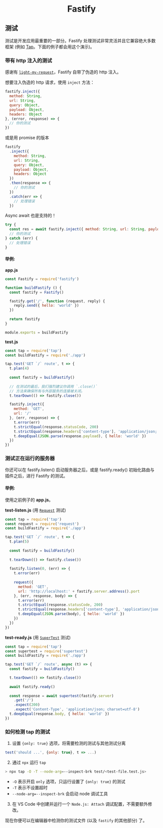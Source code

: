 <h1 align="center">Fastify</h1>

## 测试
测试是开发应用最重要的一部分。Fastify 处理测试非常灵活并且它兼容绝大多数框架 (例如 [Tap](https://www.npmjs.com/package/tap)。下面的例子都会用这个演示)。

<a name="inject"></a>
### 带有 http 注入的测试
感谢有 [`light-my-request`](https://github.com/fastify/light-my-request)，Fastify 自带了伪造的 http 注入。

想要注入伪造的 http 请求，使用 `inject` 方法：
```js
fastify.inject({
  method: String,
  url: String,
  query: Object,
  payload: Object,
  headers: Object
}, (error, response) => {
  // 你的测试
})
```

或是用 promise 的版本

```js
fastify
  .inject({
    method: String,
    url: String,
    query: Object,
    payload: Object,
    headers: Object
  })
  .then(response => {
    // 你的测试
  })
  .catch(err => {
    // 处理错误
  })
```

Async await 也是支持的！
```js
try {
  const res = await fastify.inject({ method: String, url: String, payload: Object, headers: Object })
  // 你的测试
} catch (err) {
  // 处理错误
}
```

#### 举例:

**app.js**
```js
const Fastify = require('fastify')

function buildFastify () {
  const fastify = Fastify()

  fastify.get('/', function (request, reply) {
    reply.send({ hello: 'world' })
  })
  
  return fastify
}

module.exports = buildFastify
```

**test.js**
```js
const tap = require('tap')
const buildFastify = require('./app')

tap.test('GET `/` route', t => {
  t.plan(4)
  
  const fastify = buildFastify()
  
  // 在测试的最后，我们强烈建议你调用 `.close()`
  // 方法来确保所有与外部服务的连接被关闭。
  t.tearDown(() => fastify.close())

  fastify.inject({
    method: 'GET',
    url: '/'
  }, (err, response) => {
    t.error(err)
    t.strictEqual(response.statusCode, 200)
    t.strictEqual(response.headers['content-type'], 'application/json; charset=utf-8')
    t.deepEqual(JSON.parse(response.payload), { hello: 'world' })
  })
})
```

### 测试正在运行的服务器
你还可以在 fastify.listen() 启动服务器之后，或是 fastify.ready() 初始化路由与插件之后，进行 Fastify 的测试。

#### 举例:

使用之前例子的 **app.js**。

**test-listen.js** (用 [`Request`](https://www.npmjs.com/package/request) 测试)
```js
const tap = require('tap')
const request = require('request')
const buildFastify = require('./app')

tap.test('GET `/` route', t => {
  t.plan(5)
  
  const fastify = buildFastify()
  
  t.tearDown(() => fastify.close())
  
  fastify.listen(0, (err) => {
    t.error(err)
    
    request({
      method: 'GET',
      url: 'http://localhost:' + fastify.server.address().port
    }, (err, response, body) => {
      t.error(err)
      t.strictEqual(response.statusCode, 200)
      t.strictEqual(response.headers['content-type'], 'application/json; charset=utf-8')
      t.deepEqual(JSON.parse(body), { hello: 'world' })
    })
  })
})
```

**test-ready.js** (用 [`SuperTest`](https://www.npmjs.com/package/supertest) 测试)
```js
const tap = require('tap')
const supertest = require('supertest')
const buildFastify = require('./app')

tap.test('GET `/` route', async (t) => {
  const fastify = buildFastify()

  t.tearDown(() => fastify.close())
  
  await fastify.ready()
  
  const response = await supertest(fastify.server)
    .get('/')
    .expect(200)
    .expect('Content-Type', 'application/json; charset=utf-8')
  t.deepEqual(response.body, { hello: 'world' })
})
```

### 如何检测 tap 的测试
1. 设置 `{only: true}` 选项，将需要检测的测试与其他测试分离
```javascript
test('should ...', {only: true}, t => ...)
```
2. 通过 `npx` 运行 `tap`
```bash
> npx tap -O -T --node-arg=--inspect-brk test/<test-file.test.js>
```
- `-O` 表示开启 `only` 选项，只运行设置了 `{only: true}` 的测试
- `-T` 表示不设置超时
- `--node-arg=--inspect-brk` 会启动 node 调试工具
3. 在 VS Code 中创建并运行一个 `Node.js: Attach` 调试配置，不需要额外修改。

现在你便可以在编辑器中检测你的测试文件 (以及 `fastify` 的其他部分) 了。